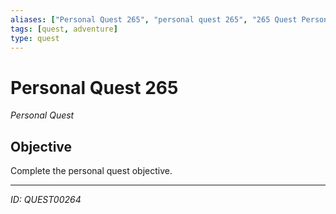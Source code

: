 ```yaml
---
aliases: ["Personal Quest 265", "personal quest 265", "265 Quest Personal"]
tags: [quest, adventure]
type: quest
---
```


# Personal Quest 265

*Personal Quest*

## Objective
Complete the personal quest objective.

---
*ID: QUEST00264*